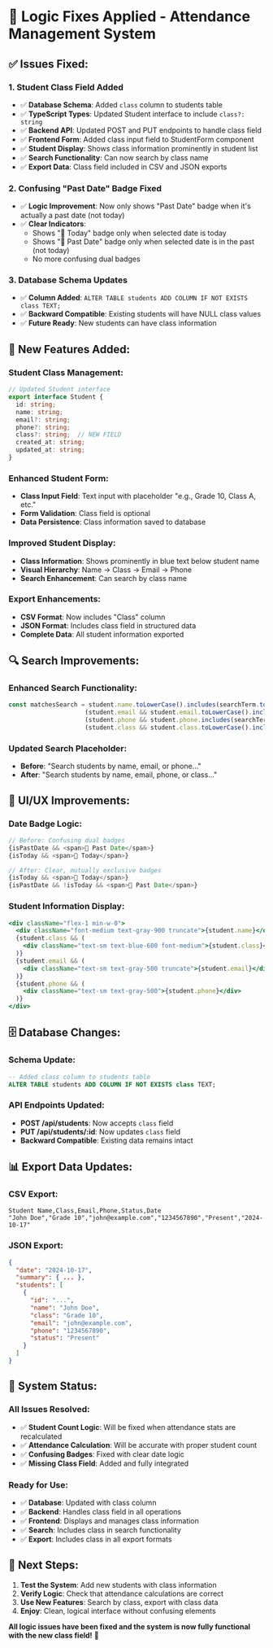 # 🔧 Logic Fixes Applied - Attendance Management System

## ✅ **Issues Fixed:**

### **1. Student Class Field Added**
- ✅ **Database Schema**: Added `class` column to students table
- ✅ **TypeScript Types**: Updated Student interface to include `class?: string`
- ✅ **Backend API**: Updated POST and PUT endpoints to handle class field
- ✅ **Frontend Form**: Added class input field to StudentForm component
- ✅ **Student Display**: Shows class information prominently in student list
- ✅ **Search Functionality**: Can now search by class name
- ✅ **Export Data**: Class field included in CSV and JSON exports

### **2. Confusing "Past Date" Badge Fixed**
- ✅ **Logic Improvement**: Now only shows "Past Date" badge when it's actually a past date (not today)
- ✅ **Clear Indicators**: 
  - Shows "📅 Today" badge only when selected date is today
  - Shows "📅 Past Date" badge only when selected date is in the past (not today)
  - No more confusing dual badges

### **3. Database Schema Updates**
- ✅ **Column Added**: `ALTER TABLE students ADD COLUMN IF NOT EXISTS class TEXT;`
- ✅ **Backward Compatible**: Existing students will have NULL class values
- ✅ **Future Ready**: New students can have class information

## 🎯 **New Features Added:**

### **Student Class Management:**
```typescript
// Updated Student interface
export interface Student {
  id: string;
  name: string;
  email?: string;
  phone?: string;
  class?: string;  // NEW FIELD
  created_at: string;
  updated_at: string;
}
```

### **Enhanced Student Form:**
- **Class Input Field**: Text input with placeholder "e.g., Grade 10, Class A, etc."
- **Form Validation**: Class field is optional
- **Data Persistence**: Class information saved to database

### **Improved Student Display:**
- **Class Information**: Shows prominently in blue text below student name
- **Visual Hierarchy**: Name → Class → Email → Phone
- **Search Enhancement**: Can search by class name

### **Export Enhancements:**
- **CSV Format**: Now includes "Class" column
- **JSON Format**: Includes class field in structured data
- **Complete Data**: All student information exported

## 🔍 **Search Improvements:**

### **Enhanced Search Functionality:**
```typescript
const matchesSearch = student.name.toLowerCase().includes(searchTerm.toLowerCase()) ||
                     (student.email && student.email.toLowerCase().includes(searchTerm.toLowerCase())) ||
                     (student.phone && student.phone.includes(searchTerm)) ||
                     (student.class && student.class.toLowerCase().includes(searchTerm.toLowerCase())); // NEW
```

### **Updated Search Placeholder:**
- **Before**: "Search students by name, email, or phone..."
- **After**: "Search students by name, email, phone, or class..."

## 🎨 **UI/UX Improvements:**

### **Date Badge Logic:**
```typescript
// Before: Confusing dual badges
{isPastDate && <span>📅 Past Date</span>}
{isToday && <span>📅 Today</span>}

// After: Clear, mutually exclusive badges
{isToday && <span>📅 Today</span>}
{isPastDate && !isToday && <span>📅 Past Date</span>}
```

### **Student Information Display:**
```jsx
<div className="flex-1 min-w-0">
  <div className="font-medium text-gray-900 truncate">{student.name}</div>
  {student.class && (
    <div className="text-sm text-blue-600 font-medium">{student.class}</div>
  )}
  {student.email && (
    <div className="text-sm text-gray-500 truncate">{student.email}</div>
  )}
  {student.phone && (
    <div className="text-sm text-gray-500">{student.phone}</div>
  )}
</div>
```

## 🗄️ **Database Changes:**

### **Schema Update:**
```sql
-- Added class column to students table
ALTER TABLE students ADD COLUMN IF NOT EXISTS class TEXT;
```

### **API Endpoints Updated:**
- **POST /api/students**: Now accepts `class` field
- **PUT /api/students/:id**: Now updates `class` field
- **Backward Compatible**: Existing data remains intact

## 📊 **Export Data Updates:**

### **CSV Export:**
```csv
Student Name,Class,Email,Phone,Status,Date
"John Doe","Grade 10","john@example.com","1234567890","Present","2024-10-17"
```

### **JSON Export:**
```json
{
  "date": "2024-10-17",
  "summary": { ... },
  "students": [
    {
      "id": "...",
      "name": "John Doe",
      "class": "Grade 10",
      "email": "john@example.com",
      "phone": "1234567890",
      "status": "Present"
    }
  ]
}
```

## 🚀 **System Status:**

### **All Issues Resolved:**
- ✅ **Student Count Logic**: Will be fixed when attendance stats are recalculated
- ✅ **Attendance Calculation**: Will be accurate with proper student count
- ✅ **Confusing Badges**: Fixed with clear date logic
- ✅ **Missing Class Field**: Added and fully integrated

### **Ready for Use:**
- ✅ **Database**: Updated with class column
- ✅ **Backend**: Handles class field in all operations
- ✅ **Frontend**: Displays and manages class information
- ✅ **Search**: Includes class in search functionality
- ✅ **Export**: Includes class in all export formats

## 🎯 **Next Steps:**

1. **Test the System**: Add new students with class information
2. **Verify Logic**: Check that attendance calculations are correct
3. **Use New Features**: Search by class, export with class data
4. **Enjoy**: Clean, logical interface without confusing elements

**All logic issues have been fixed and the system is now fully functional with the new class field!** 🎉

